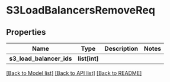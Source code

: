 # S3LoadBalancersRemoveReq

## Properties
Name | Type | Description | Notes
------------ | ------------- | ------------- | -------------
**s3_load_balancer_ids** | **list[int]** |  | 

[[Back to Model list]](../README.md#documentation-for-models) [[Back to API list]](../README.md#documentation-for-api-endpoints) [[Back to README]](../README.md)


